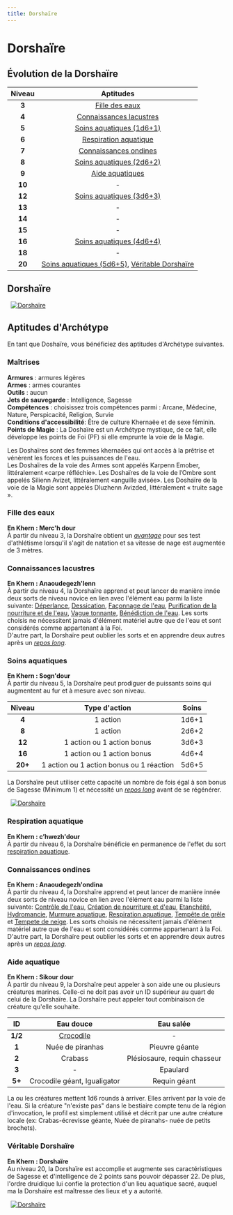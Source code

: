 ```yaml
---
title: Dorshaïre
---
```

# Dorshaïre  

## Évolution de la Dorshaïre

|Niveau|Aptitudes|
|:-:|:-:|
|**3**|[Fille des eaux](#fille-des-eaux)|
|**4**|[Connaissances lacustres](#connaissances-lacustres)|
|**5**|[Soins aquatiques (1d6+1)](#soins-aquatiques)|
|**6**|[Respiration aquatique](#respiration-aquatique)|
|**7**|[Connaissances ondines](#connaissances-ondines)|
|**8**|[Soins aquatiques (2d6+2)](#soins-aquatiques) |
|**9**|[Aide aquatiques](#aide-aquatique) |
|**10**|-|
|**12**|[Soins aquatiques (3d6+3)](#soins-aquatiques)|
|**13**|-|
|**14**|-|
|**15**|-|
|**16**|[Soins aquatiques (4d6+4)](#soins-aquatiques)|
|**18**|-|
|**20**|[Soins aquatiques (5d6+5)](#soins-aquatiques), [Véritable Dorshaïre](#veritable-dorshaire)|

## Dorshaïre
&nbsp;
[![Dorshaïre](https://www.douaratil.fr/illustrations/archetype/dorshairem.png)](https://www.douaratil.fr/illustrations/archetype/dorshaire.jpg)  

## Aptitudes d'Archétype  
En tant que Doshaïre, vous bénéficiez des aptitudes d'Archétype suivantes.  

### Maîtrises  
**Armures** :  armures légères  
**Armes** : armes courantes  
**Outils** : aucun   
**Jets de sauvegarde** : Intelligence, Sagesse  
**Compétences** : choisissez trois compétences parmi : Arcane, Médecine, Nature, Perspicacité, Religion, Survie  
**Conditions d'accessibilité**: Être de culture Khernaëe et de sexe féminin.  
**Points de Magie** : La Doshaïre est un Archétype mystique, de ce fait, elle développe les points de Foi (PF) si elle emprunte la voie de la Magie.  

Les Doshaïres sont des femmes khernaëes qui ont accès à la prêtrise et vénèrent les forces et les puissances de l'eau.  
Les Doshaïres de la voie des Armes sont appelés Karpenn Emober, littéralement «carpe réfléchie». Les Doshaïres de la voie de l’Ombre sont appelés Silienn Avizet, littéralement «anguille avisée». Les Doshaïre de la voie de la Magie sont appelés Dluzhenn Avizded, littéralement « truite sage ».  

### Fille des eaux    
**En Khern : Merc'h dour**  
À partir du niveau 3, la Dorshaïre obtient un [_avantage_](/utiliser-les-caracteristiques/#avantage-et-desavantage) pour ses test d'athlétisme lorsqu'il s'agit de natation et sa vitesse de nage est augmentée de 3 mètres.  

### Connaissances lacustres    
**En Khern : Anaoudegezh'lenn**  
À partir du niveau 4, la Dorshaïre apprend et peut lancer de manière innée deux sorts de niveau novice en lien avec l'élément eau parmi la liste suivante: [Déperlance](/grimoire/deperlance), [Dessication](/grimoire/dessication), [Façonnage de l'eau](/grimoire/faconnage-de-l-eau), [Purification de la nourriture et de l'eau](/grimoire/purification-de-la-nourriture-et-de-l-eau), [Vague tonnante](/grimoire/vague-tonnante), [Bénédiction de l'eau](/grimoire/benediction-de-l-eau). Les sorts choisis ne nécessitent jamais d'élément matériel autre que de l'eau et sont considérés comme appartenant à la Foi.    
D'autre part, la Dorshaïre peut oublier les sorts et en apprendre deux autres après un [_repos long_](/gerer-la-sante-du-personnage/#repos-long).  

### Soins aquatiques
**En Khern : Sogn'dour**  
À partir du niveau 5, la Dorshaïre peut prodiguer de puissants soins qui augmentent au fur et à mesure avec son niveau.  

|Niveau|Type d'action|Soins|
|:-:|:-:|:-:|
|**4**|1 action|1d6+1|
|**8**|1 action|2d6+2|
|**12**|1 action ou 1 action bonus|3d6+3|
|**16**|1 action ou 1 action bonus|4d6+4|
|**20+**|1 action ou 1 action bonus ou 1 réaction|5d6+5|

La Dorshaïre peut utiliser cette capacité un nombre de fois égal à son bonus de Sagesse (Minimum 1) et nécessité un [_repos long_](/gerer-la-sante-du-personnage/#repos-long) avant de se régénérer.    

&nbsp;
[![Dorshaïre](https://www.douaratil.fr/illustrations/archetype/dorshaire2m.png)](https://www.douaratil.fr/illustrations/archetype/dorshaire2.jpg)

### Respiration aquatique
**En Khern : cʼhwezh'dour**  
À partir du niveau 6, la Dorshaïre bénéficie en permanence de l'effet du sort [respiration aquatique](/grimoire/respiration-aquatique).  

### Connaissances ondines    
**En Khern : Anaoudegezh'ondina**  
À partir du niveau 4, la Dorshaïre apprend et peut lancer de manière innée deux sorts de niveau novice en lien avec l'élément eau parmi la liste suivante: [Contrôle de l'eau](/grimoire/controle-de-l-eau), [Création de nourriture et d'eau](/grimoire/creation-de-nourriture-et-d-eau), [Etanchéité](/grimoire/etancheite), [Hydromancie](/grimoire/hydromancie), [Murmure aquatique](/grimoire/murmure-aquatique), [Respiration aquatique](/grimoire/respiration-aquatique), [Tempête de grêle](/grimoire/tempete-de-grele) et [Tempete de neige](/grimoire/tempete-de-neige). Les sorts choisis ne nécessitent jamais d'élément matériel autre que de l'eau et sont considérés comme appartenant à la Foi.    
D'autre part, la Dorshaïre peut oublier les sorts et en apprendre deux autres après un [_repos long_](/gerer-la-sante-du-personnage/#repos-long).  

### Aide aquatique    
**En Khern : Sikour dour**  
À partir du niveau 9, la Dorshaïre peut appeler à son aide une ou plusieurs créatures marines. Celle-ci ne doit pas avoir un ID supérieur au quart de celui de la Dorshaïre. La Dorshaïre peut appeler tout combinaison de créature qu'elle souhaite.  

|ID|Eau douce|Eau salée|
|:-:|:-:|:-:|
|**1/2**|[Crocodile](/bestiaire/crocodile)|-|
|**1**|Nuée de piranhas|Pieuvre géante|
|**2**|Crabass|Plésiosaure, requin chasseur|
|**3**|-|Epaulard|
|**5+**|Crocodile géant, Igualigator|Requin géant|

La ou les créatures mettent 1d6 rounds à arriver. Elles arrivent par la voie de l'eau. Si la créature "n'existe pas" dans le bestiaire compte tenu de la région d'invocation, le profil est simplement utilisé et décrit par une autre créature locale (ex: Crabas-écrevisse géante, Nuée de piranahs- nuée de petits brochets).   


### Véritable Dorshaïre  
**En Khern : Dorshaïre**  
Au niveau 20, la Dorshaïre est accomplie et augmente ses caractéristiques de Sagesse et d'intelligence de 2 points sans pouvoir dépasser 22. De plus, l'ordre druidique lui confie la protection d'un lieu aquatique sacré, auquel ma la Dorshaïre est maîtresse des lieux et y a autorité.  

&nbsp;
[![Dorshaïre](https://www.douaratil.fr/illustrations/archetype/dorshaire3m.png)](https://www.douaratil.fr/illustrations/archetype/dorshaire3.jpg)
